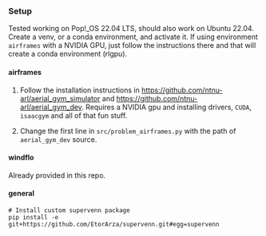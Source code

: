 ### Setup

Tested working on Pop!_OS 22.04 LTS, should also work on Ubuntu 22.04. Create a venv, or a conda environment, and activate it. If using environment `airframes` with a NVIDIA GPU, just follow the instructions there and that will create a conda environment (rlgpu).


#### airframes

1) Follow the installation instructions in
https://github.com/ntnu-arl/aerial_gym_simulator and https://github.com/ntnu-arl/aerial_gym_dev. Requires a NVIDIA gpu and installing drivers, `CUDA`, `isaacgym` and all of that fun stuff.

2) Change the first line in `src/problem_airframes.py` with the path of `aerial_gym_dev` source.


#### windflo

Already provided in this repo.

#### general

```
# Install custom supervenn package
pip install -e git+https://github.com/EtorArza/supervenn.git#egg=supervenn
```
